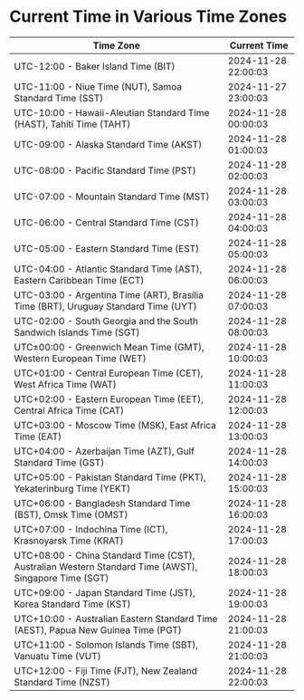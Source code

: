 # Current Time in Various Time Zones

| Time Zone | Current Time |
|-----------|--------------|
| UTC-12:00 - Baker Island Time (BIT) | 2024-11-28 22:00:03 |
| UTC-11:00 - Niue Time (NUT), Samoa Standard Time (SST) | 2024-11-27 23:00:03 |
| UTC-10:00 - Hawaii-Aleutian Standard Time (HAST), Tahiti Time (TAHT) | 2024-11-28 00:00:03 |
| UTC-09:00 - Alaska Standard Time (AKST) | 2024-11-28 01:00:03 |
| UTC-08:00 - Pacific Standard Time (PST) | 2024-11-28 02:00:03 |
| UTC-07:00 - Mountain Standard Time (MST) | 2024-11-28 03:00:03 |
| UTC-06:00 - Central Standard Time (CST) | 2024-11-28 04:00:03 |
| UTC-05:00 - Eastern Standard Time (EST) | 2024-11-28 05:00:03 |
| UTC-04:00 - Atlantic Standard Time (AST), Eastern Caribbean Time (ECT) | 2024-11-28 06:00:03 |
| UTC-03:00 - Argentina Time (ART), Brasília Time (BRT), Uruguay Standard Time (UYT) | 2024-11-28 07:00:03 |
| UTC-02:00 - South Georgia and the South Sandwich Islands Time (SGT) | 2024-11-28 08:00:03 |
| UTC±00:00 - Greenwich Mean Time (GMT), Western European Time (WET) | 2024-11-28 10:00:03 |
| UTC+01:00 - Central European Time (CET), West Africa Time (WAT) | 2024-11-28 11:00:03 |
| UTC+02:00 - Eastern European Time (EET), Central Africa Time (CAT) | 2024-11-28 12:00:03 |
| UTC+03:00 - Moscow Time (MSK), East Africa Time (EAT) | 2024-11-28 13:00:03 |
| UTC+04:00 - Azerbaijan Time (AZT), Gulf Standard Time (GST) | 2024-11-28 14:00:03 |
| UTC+05:00 - Pakistan Standard Time (PKT), Yekaterinburg Time (YEKT) | 2024-11-28 15:00:03 |
| UTC+06:00 - Bangladesh Standard Time (BST), Omsk Time (OMST) | 2024-11-28 16:00:03 |
| UTC+07:00 - Indochina Time (ICT), Krasnoyarsk Time (KRAT) | 2024-11-28 17:00:03 |
| UTC+08:00 - China Standard Time (CST), Australian Western Standard Time (AWST), Singapore Time (SGT) | 2024-11-28 18:00:03 |
| UTC+09:00 - Japan Standard Time (JST), Korea Standard Time (KST) | 2024-11-28 19:00:03 |
| UTC+10:00 - Australian Eastern Standard Time (AEST), Papua New Guinea Time (PGT) | 2024-11-28 21:00:03 |
| UTC+11:00 - Solomon Islands Time (SBT), Vanuatu Time (VUT) | 2024-11-28 21:00:03 |
| UTC+12:00 - Fiji Time (FJT), New Zealand Standard Time (NZST) | 2024-11-28 22:00:03 |
